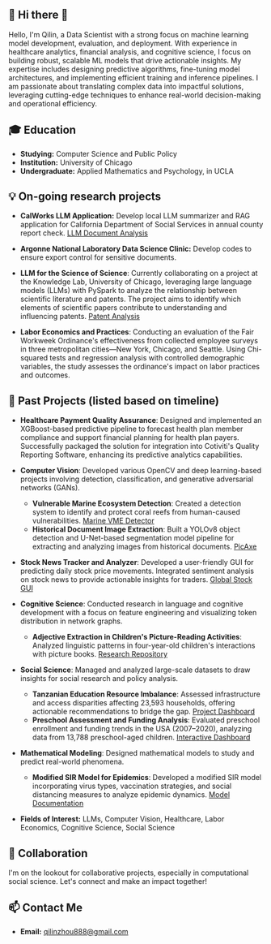 ## 👋 Hi there 👋
Hello, I'm Qilin, a Data Scientist with a strong focus on machine learning model development, evaluation, and deployment. With experience in healthcare analytics, financial analysis, and cognitive science, I focus on building robust, scalable ML models that drive actionable insights. My expertise includes designing predictive algorithms, fine-tuning model architectures, and implementing efficient training and inference pipelines. I am passionate about translating complex data into impactful solutions, leveraging cutting-edge techniques to enhance real-world decision-making and operational efficiency.
 
## 🎓 Education
- **Studying:** Computer Science and Public Policy
- **Institution:** University of Chicago
- **Undergraduate:** Applied Mathematics and Psychology, in UCLA

## 💡 On-going research projects 
- **CalWorks LLM Application:** Develop local LLM summarizer and RAG application for California Department of Social Services in annual county report check. [LLM Document Analysis](https://github.com/QilinZhou56/LLM-CalWORKs-.git)
- **Argonne National Laboratory Data Science Clinic:** Develop codes to ensure export control for sensitive documents. 
- **LLM for the Science of Science**: Currently collaborating on a project at the Knowledge Lab, University of Chicago, leveraging large language models (LLMs) with PySpark to analyze the relationship between scientific literature and patents. The project aims to identify which elements of scientific papers contribute to understanding and influencing patents. [Patent Analysis](https://github.com/QilinZhou56/Patent-Analysis)

- **Labor Economics and Practices**: Conducting an evaluation of the Fair Workweek Ordinance's effectiveness from collected employee surveys in three metropolitan cities—New York, Chicago, and Seattle. Using Chi-squared tests and regression analysis with controlled demographic variables, the study assesses the ordinance's impact on labor practices and outcomes.

## 🦸 Past Projects (listed based on timeline)
- **Healthcare Payment Quality Assurance**: Designed and implemented an XGBoost-based predictive pipeline to forecast health plan member compliance and support financial planning for health plan payers. Successfully packaged the solution for integration into Cotiviti's Quality Reporting Software, enhancing its predictive analytics capabilities.

- **Computer Vision**: Developed various OpenCV and deep learning-based projects involving detection, classification, and generative adversarial networks (GANs).
  - **Vulnerable Marine Ecosystem Detection**: Created a detection system to identify and protect coral reefs from human-caused vulnerabilities. [Marine VME Detector](https://github.com/QilinZhou56/VME_Detector/tree/main)
  - **Historical Document Image Extraction**: Built a YOLOv8 object detection and U-Net-based segmentation model pipeline for extracting and analyzing images from historical documents. [PicAxe](https://github.com/acguerr1/imageextraction/tree/PicAxe_YOLO)

- **Stock News Tracker and Analyzer**: Developed a user-friendly GUI for predicting daily stock price movements. Integrated sentiment analysis on stock news to provide actionable insights for traders. [Global Stock GUI](https://github.com/qilinzho56/SP500_Voldemort)

- **Cognitive Science**: Conducted research in language and cognitive development with a focus on feature engineering and visualizing token distribution in network graphs.
  - **Adjective Extraction in Children's Picture-Reading Activities**: Analyzed linguistic patterns in four-year-old children's interactions with picture books. [Research Repository](https://github.com/QilinZhou56/Language-and-Cognitive-Research.git)

- **Social Science**: Managed and analyzed large-scale datasets to draw insights for social research and policy analysis.
  - **Tanzanian Education Resource Imbalance**: Assessed infrastructure and access disparities affecting 23,593 households, offering actionable recommendations to bridge the gap. [Project Dashboard](https://experience.arcgis.com/experience/67f3c5be15e04f859b269f6d159f25f2)
  - **Preschool Assessment and Funding Analysis**: Evaluated preschool enrollment and funding trends in the USA (2007–2020), analyzing data from 13,788 preschool-aged children. [Interactive Dashboard](https://www.arcgis.com/apps/instant/interactivelegend/index.html?appid=921368870c9843fa92702d23de68526e)

- **Mathematical Modeling**: Designed mathematical models to study and predict real-world phenomena.
  - **Modified SIR Model for Epidemics**: Developed a modified SIR model incorporating virus types, vaccination strategies, and social distancing measures to analyze epidemic dynamics. [Model Documentation](https://drive.google.com/drive/folders/1iPnmPNi2qth5bs41n_DBc1GisHF7gfB1?usp=sharing)

- **Fields of Interest:** LLMs, Computer Vision, Healthcare, Labor Economics, Cognitive Science, Social Science
  
## 👥 Collaboration
I'm on the lookout for collaborative projects, especially in computational social science. Let's connect and make an impact together!

## 📫 Contact Me
- **Email:** [qilinzhou888@gmail.com](mailto:qilinzhou888@gmail.com)



